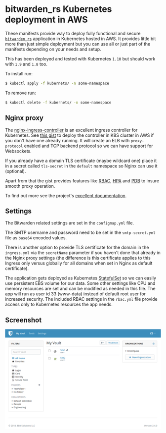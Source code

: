 # bitwarden_rs Kubernetes deployment in AWS

These manifests provide way to deploy fully functional and secure [`bitwarden_rs`](https://github.com/dani-garcia/bitwarden_rs) application in Kubernetes hosted in AWS. It provides little bit more than just simple deployment but you can use all or just part of the manifests depending on your needs and setup.

This has been deployed and tested with Kubernetes `1.10` but should work with `1.9` and `1.8` too.

To install run:

```sh
$ kubectl apply -f kubernets/ -n some-namespace
```

To remove run:

```sh
$ kubectl delete -f kubernets/ -n some-namespace
```

## Nginx proxy

The [nginx-ingress-controller](https://github.com/kubernetes/ingress-nginx) is an excellent ingress controller for Kubernetes. See [this gist](https://gist.github.com/icicimov/316ebea363e98824ce7a9aa3d34ffbb4) to deploy the controller in K8S cluster in AWS if you don't have one already running. It will create an ELB with `proxy-protocol` enabled and TCP backend protocol so we can have support for Websockets. 

If you already have a domain TLS certificate (maybe wildcard one) place it in a secret called `tls-secret` in the `default` namespace so Nginx can use it (optional).

Apart from that the gist provides features like [RBAC](https://kubernetes.io/docs/reference/access-authn-authz/rbac/), [HPA](https://kubernetes.io/docs/tasks/run-application/horizontal-pod-autoscale/) and [PDB](https://kubernetes.io/docs/tasks/run-application/configure-pdb/) to insure smooth proxy operation.

To find out more see the project's [excellent documentation](https://kubernetes.github.io/ingress-nginx/user-guide/nginx-configuration/).

## Settings

The Bitwarden related settings are set in the `configmap.yml` file. 

The SMTP username and password need to be set in the `smtp-secret.yml` file as `base64` encoded values.

There is another option to provide TLS certificate for the domain in the `ingress.yml` via the `secretName` parameter if you haven't done that already in the Nginx proxy settings (the difference is this certificate applies to this Ingress only versus globally for all domains when set in Nginx as default certificate).

The application gets deployed as Kubernetes [StatefulSet](https://kubernetes.io/docs/concepts/workloads/controllers/statefulset/) so we can easily use persistent EBS volume for our data. Some other settings like CPU and memory resources are set and can be modified as needed in this file. The app will run as user id 33 (www-data) instead of default root user for increased security. The included RBAC settings in the `rbac.yml` file provide access only to Kubernetes resources the app needs.

## Screenshot

![bitwarden_rs](bitwarden.png "bitwarden_rs")
